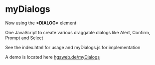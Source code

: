 myDialogs 
=========

Now using the **&lt;DIALOG>** element

One JavaScript to create  various draggable dialogs like Alert, Confirm, Prompt and Select 

See the index.html for usage and myDialogs.js for implementation

A demo is located here <a href='http://hgsweb.de/myDialogs'>hgsweb.de/myDialogs</a>

